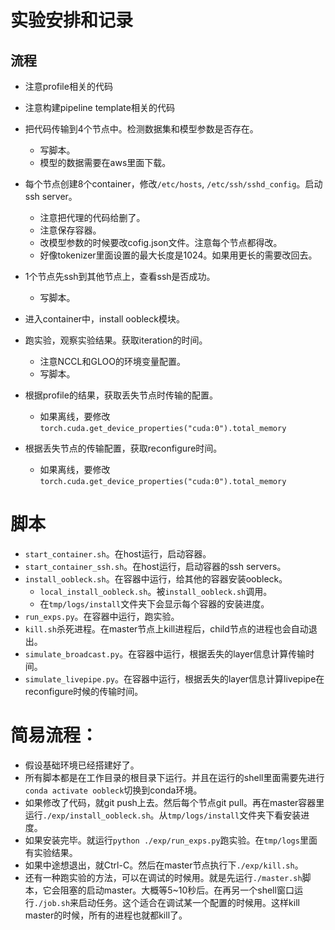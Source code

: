 # 实验安排和记录

## 流程
- 注意profile相关的代码
- 注意构建pipeline template相关的代码
- 把代码传输到4个节点中。检测数据集和模型参数是否存在。
    - 写脚本。
    - 模型的数据需要在aws里面下载。
- 每个节点创建8个container，修改`/etc/hosts`, `/etc/ssh/sshd_config`。启动ssh server。
    - 注意把代理的代码给删了。
    - 注意保存容器。
    - 改模型参数的时候要改cofig.json文件。注意每个节点都得改。
    - 好像tokenizer里面设置的最大长度是1024。如果用更长的需要改回去。
    
- 1个节点先ssh到其他节点上，查看ssh是否成功。
    - 写脚本。
- 进入container中，install oobleck模块。

- 跑实验，观察实验结果。获取iteration的时间。
    - 注意NCCL和GLOO的环境变量配置。
    - 写脚本。
- 根据profile的结果，获取丢失节点时传输的配置。
    - 如果离线，要修改`torch.cuda.get_device_properties("cuda:0").total_memory`
- 根据丢失节点的传输配置，获取reconfigure时间。
    - 如果离线，要修改`torch.cuda.get_device_properties("cuda:0").total_memory`

# 脚本
- `start_container.sh`。在host运行，启动容器。
- `start_container_ssh.sh`。在host运行，启动容器的ssh servers。
- `install_oobleck.sh`。在容器中运行，给其他的容器安装oobleck。
    - `local_install_oobleck.sh`。被`install_oobleck.sh`调用。
    - 在`tmp/logs/install`文件夹下会显示每个容器的安装进度。
- `run_exps.py`。在容器中运行，跑实验。
- `kill.sh`杀死进程。在master节点上kill进程后，child节点的进程也会自动退出。
- `simulate_broadcast.py`。在容器中运行，根据丢失的layer信息计算传输时间。
- `simulate_livepipe.py`。在容器中运行，根据丢失的layer信息计算livepipe在reconfigure时候的传输时间。
# 简易流程：
- 假设基础环境已经搭建好了。
- 所有脚本都是在工作目录的根目录下运行。并且在运行的shell里面需要先进行`conda activate oobleck`切换到conda环境。
- 如果修改了代码，就git push上去。然后每个节点git pull。再在master容器里运行`./exp/install_oobleck.sh`。从`tmp/logs/install`文件夹下看安装进度。
- 如果安装完毕。就运行`python ./exp/run_exps.py`跑实验。在`tmp/logs`里面有实验结果。
- 如果中途想退出，就Ctrl-C。然后在master节点执行下`./exp/kill.sh`。
- 还有一种跑实验的方法，可以在调试的时候用。就是先运行`./master.sh`脚本，它会阻塞的启动master。大概等5~10秒后。在再另一个shell窗口运行`./job.sh`来启动任务。这个适合在调试某一个配置的时候用。这样kill master的时候，所有的进程也就都kill了。